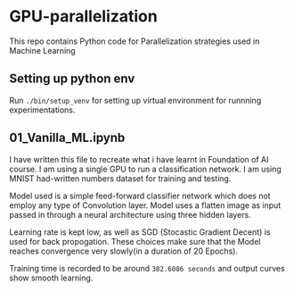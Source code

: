 # GPU-parallelization
This repo contains Python code for Parallelization strategies used in Machine Learning 

## Setting up python env
Run `./bin/setup_venv` for setting up virtual environment for runnning experimentations.  

## 01_Vanilla_ML.ipynb
I have written this file to recreate what i have learnt in Foundation of AI course. I am using a single GPU to run a classification network. I am using MNIST had-written numbers dataset for training and testing.

Model used is a simple feed-forward classifier network which does not employ any type of  Convolution layer. Model uses a flatten image as input passed in through a neural architecture using three hidden layers. 

Learning rate is kept low, as well as SGD (Stocastic Gradient Decent) is used for back propogation. These choices make sure that the Model reaches convergence very slowly(in a duration of 20 Epochs).

Training time is recorded to be around `382.6086 seconds` and output curves show smooth learning.
